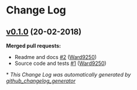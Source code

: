 # Change Log

## [v0.1.0](https://github.com/BioJulia/BioTools.jl/tree/v0.1.0) (**20-02-2018**)
**Merged pull requests:**

- Readme and docs [\#2](https://github.com/BioJulia/BioTools.jl/pull/2) ([Ward9250](https://github.com/Ward9250))
- Source code and tests [\#1](https://github.com/BioJulia/BioTools.jl/pull/1) ([Ward9250](https://github.com/Ward9250))



\* *This Change Log was automatically generated by [github_changelog_generator](https://github.com/skywinder/Github-Changelog-Generator)*
